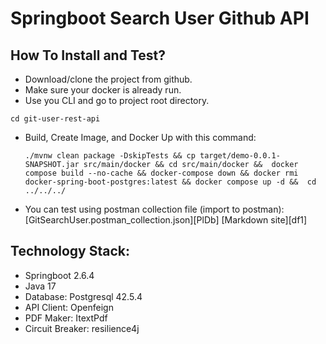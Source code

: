 
# Springboot Search User Github API

## How To Install and Test?
- Download/clone the project from github.
- Make sure your docker is already run.
- Use you CLI and go to project root directory. 
``` 
cd git-user-rest-api
```
- Build, Create Image, and Docker Up with this command:
   ```
   ./mvnw clean package -DskipTests && cp target/demo-0.0.1-SNAPSHOT.jar src/main/docker && cd src/main/docker &&  docker compose build --no-cache && docker-compose down && docker rmi docker-spring-boot-postgres:latest && docker compose up -d &&  cd ../../../
   ```
- You can test using postman collection file (import to postman): 
[GitSearchUser.postman_collection.json][PlDb]
[Markdown site][df1]
   

## Technology Stack:
- Springboot 2.6.4
- Java 17
- Database: Postgresql 42.5.4
- API Client: Openfeign
- PDF Maker: ItextPdf
- Circuit Breaker: resilience4j
